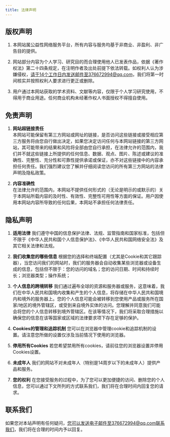 ```yaml
---
title: 法律声明
---
```


## 版权声明

1. 本网站属公益性网络服务平台，所有内容与服务均基于非商业、非盈利、非广告目的提供。

2. 网站部分内容为个人学习、研究目的而合理使用他人已发表作品，依据《著作权法》第二十四条规定，在注明作者及出处前提下依法转载。如权利人认为涉嫌侵权，请于14个工作日内发送邮件至376672994@qq.com，我们将第一时间核实并按照权利人要求进行更正或删除。

3. 用户通过本网站获取的学术资料、文献等内容，仅限于个人学习研究使用，不得用于商业用途。任何商业机构未经著作权人书面授权不得擅自使用。

## 免责声明


1. **网站超链接责任**     
   本网站可能保留有第三方网站或网址的链接，是否访问这些链接或接受相应第三方服务将由您自行做出决定，如果您决定访问任何与本网站链接的第三方网站，其可能带来的结果和风险将全部由您自行承担，在法律允许的范围内，我们并不就这些链接上所提供的任何信息、数据、观点、图片、陈述或建议的准确性、完整性、充分性和可靠性提供承诺或保证，亦不对这些链接中的内容承担任何责任。我们强烈建议您了解并仔细阅读您访问的所有第三方网站的法律声明及隐私政策。


2. **内容准确性**  
   在法律允许的范围内，本网站不提供任何形式的（无论是明示的或默示的）关于本网站所载内容的及时性、有效性、完整性可用性等方面的保证。用户因使用本网站内容所导致的任何后果，本网站不承担任何法律责任。


## 隐私声明

1. **适用法律**
   我们遵守中国的信息保护法律、法规、监管指南和国家标准，包括但不限于《中华人民共和国个人信息保护法》、《中华人民共和国网络安全法》及其它相关法律和法规。

2. **我们收集您的哪些信息**
   根据您的选择和终端配置（尤其是Cookie和其它跟踪器），当您访问我们的网站时，我们的服务器会自动收集某些浏览器或设备生成的信息，包括但不限于：您的访问的域名；您的访问日期、时间和持续时长；浏览器类型；操作系统；

3. **个人信息的跨境转移**
   我们通过遍布全球的资源和服务器或服务，这意味着，我们在中华人民共和国境内收集和产生的个人信息，将存储在中华人民共和国境内和境外的服务器上。您的个人信息可能会被转移到您使用产品或服务所在国家/地区的境外管辖区，或受到来自境外实体的访问。您理解并同意我们可能会将您的个人信息转移到境外管辖区。在该等情况下，我们将采取合理措施以确保您的信息在该等国家或区域的法律要求项下存在足够的保护。
    
4. **Cookies的管理和追踪机制**
   您可以在浏览器中管理cookie和追踪机制的设置。请注意您所做的设置仅涉及当前情况下使用的浏览器。
    
5. **停用所有Cookies**
   若您希望禁用所有cookies，请前往您的浏览器设置并停用Cookies设置。

6. **未成年人**
   我们的网站不对未成年人（特别是14周岁以下的未成年人）提供产品和服务。

7. **您的权利**
   在您接受服务的过程中，为了您可以更加便捷的访问、删除您的个人信息，您可以通过下文所列的方式联系我们，我们将在合理时间内回复您的请求。

## 联系我们

如果您对本站声明有任何疑问，您可以发送电子邮件至376672994@qq.com联系我们，我们将在合理的时间内予以回复。

